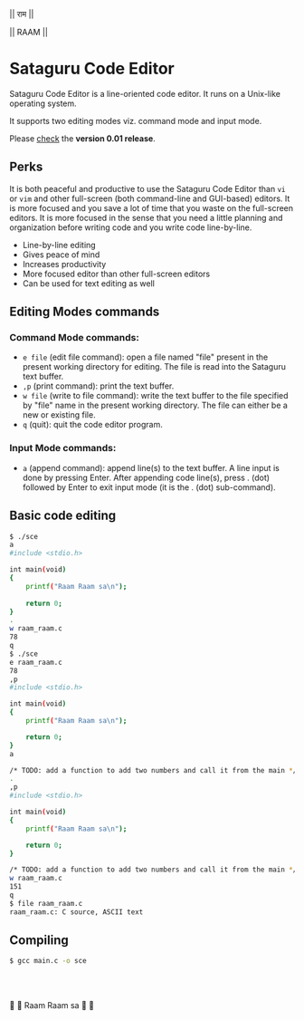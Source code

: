 || राम ||

|| RAAM ||

# Sataguru Code Editor

Sataguru Code Editor is a line-oriented code editor. It runs on a Unix-like operating system.

It supports two editing modes viz. command mode and input mode.

Please [check](https://github.com/robstat7/sce/releases/tag/sce-0.01) the **version 0.01 release**.

## Perks

It is both peaceful and productive to use the Sataguru Code Editor than `vi` or `vim` and other full-screen (both command-line and GUI-based) editors. It is more focused and you save a lot of time that you waste on the full-screen editors. It is more focused in the sense that you need a little planning and organization before writing code and you write code line-by-line.

- Line-by-line editing
- Gives peace of mind
- Increases productivity
- More focused editor than other full-screen editors
- Can be used for text editing as well

## Editing Modes commands

### Command Mode commands:

- `e file` (edit file command): open a file named "file" present in the present working directory for editing. The file is read into the Sataguru text buffer.
- `,p` (print command): print the text buffer.
- `w file` (write to file command): write the text buffer to the file specified by "file" name in the present working directory. The file can either be a new or existing file.
- `q` (quit): quit the code editor program.

### Input Mode commands:
- `a` (append command): append line(s) to the text buffer. A line input is done by pressing Enter. After appending code line(s), press . (dot) followed by Enter to exit input mode (it is the . (dot) sub-command).

## Basic code editing
```bash
$ ./sce
a
#include <stdio.h>

int main(void)
{
	printf("Raam Raam sa\n");
	  
	return 0;
}
.
w raam_raam.c
78
q
$ ./sce
e raam_raam.c
78
,p
#include <stdio.h>

int main(void)
{
	printf("Raam Raam sa\n");

	return 0;
}
a

/* TODO: add a function to add two numbers and call it from the main */
.
,p
#include <stdio.h>

int main(void)
{
	printf("Raam Raam sa\n");

	return 0;
}

/* TODO: add a function to add two numbers and call it from the main */
w raam_raam.c
151
q
$ file raam_raam.c 
raam_raam.c: C source, ASCII text
```

## Compiling
```bash
$ gcc main.c -o sce
```
<br/><br/>

🙏 🌹 Raam Raam sa 🌹 🙏
